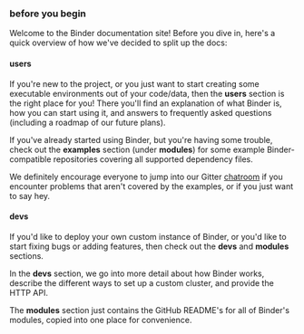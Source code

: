 ### before you begin

Welcome to the Binder documentation site! Before you dive in, here's a quick overview of how we've
decided to split up the docs: 

#### users
If you're new to the project, or you just want to start creating some executable environments out of
your code/data, then the __users__ section is the right place for you! There you'll find an
explanation of what Binder is, how you can start using it, and answers to frequently asked questions
(including a roadmap of our future plans).

If you've already started using Binder, but you're having some trouble, check out the __examples__ 
section (under __modules__) for some example Binder-compatible repositories covering all supported
dependency files.

We definitely encourage everyone to jump into our Gitter
[chatroom](https://gitter.im/binder-project/binder?utm_source=badge&utm_medium=badge&utm_campaign=pr-badge&utm_content=badge) if you encounter problems that aren't covered by the examples, or if you just want to
say hey.

#### devs
If you'd like to deploy your own custom instance of Binder, or you'd like to start fixing bugs or
adding features, then check out the __devs__ and __modules__ sections. 

In the __devs__ section, we go into more detail about how Binder works, describe the different ways to
set up a custom cluster, and provide the HTTP API.

The __modules__ section just contains the GitHub README's for all of Binder's modules, copied into
one place for convenience.
